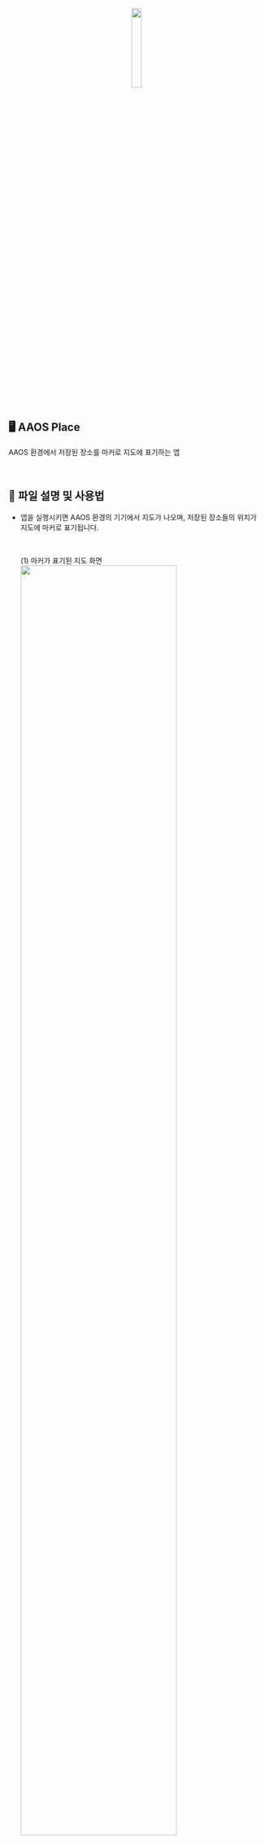 <p align="center">
  <img src="https://github.com/user-attachments/assets/c0cfdac4-2528-42f3-84f6-a0660a4fc503" width="20%">
</p>

## 🖥️ AAOS Place
AAOS 환경에서 저장된 장소를 마커로 지도에 표기하는 앱

<br>

## 📁 파일 설명 및 사용법
- 앱을 실행시키면 AAOS 환경의 기기에서 지도가 나오며, 저장된 장소들의 위치가 지도에 마커로 표기됩니다.

  <br>

  (1) 마커가 표기된 지도 화면 
  <img src="https://github.com/user-attachments/assets/16d7c588-663b-49f3-ba3e-e4d6d538b5ca" width="80%">
  

<br>

## 🛠️ 사용 기술
[![My Skills](https://skillicons.dev/icons?i=androidstudio,kotlin)](https://skillicons.dev)
